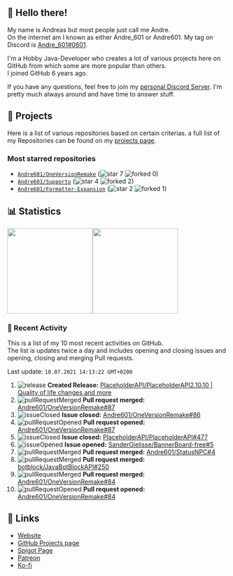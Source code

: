 <!-- Links -->
[andre]: https://discord.bio/p/andre601
[purr]: https://purrbot.site
[discord]: https://discord.gg/6dazXp6
[website]: https://andre601.ch
[github]: https://andre601.ch/projects
[spigot]: https://www.spigotmc.org/resources/authors/56829/
[patreon]: https://patreon.com/andre_601
[ko-fi]: https://ko-fi.com/andre_601

## 👋 Hello there!
My name is Andreas but most people just call me Andre.  
On the internet am I known as either Andre_601 or Andre601. My tag on Discord is [Andre_601#0601][andre].

I'm a Hobby Java-Developer who creates a lot of various projects here on GitHub from which some are more popular than others.  
I joined GitHub 6 years ago.

If you have any questions, feel free to join my [personal Discord Server][discord]. I'm pretty much always around and have time to answer stuff.

## 📁 Projects
Here is a list of various repositories based on certain criterias. a full list of my Repositories can be found on my [projects page][github].

### Most starred repositories

- [`Andre601/OneVersionRemake`](https://github.com/Andre601/OneVersionRemake) (![star] 7 ![forked] 0)
- [`Andre601/Supporto`](https://github.com/Andre601/Supporto) (![star] 4 ![forked] 2)
- [`Andre601/Formatter-Expansion`](https://github.com/Andre601/Formatter-Expansion) (![star] 2 ![forked] 1)

## 📊 Statistics
<img height="195px" src="https://github-readme-stats.vercel.app/api?username=Andre601&show_icons=true&hide_rank=true&title_color=3498db&bg_color=ffffff00&text_color=718096&disable_animations=true"><img height="195px" src="https://github-readme-stats.vercel.app/api/top-langs?username=Andre601&layout=compact&title_color=3498db&bg_color=ffffff00&text_color=718096">

### 📜 Recent Activity
This is a list of my 10 most recent activities on GitHub.  
The list is updates twice a day and includes opening and closing issues and opening, closing and merging Pull requests.

<!--RECENT_ACTIVITY:last_update-->
Last update: `10.07.2021 14:13:22 GMT+0200`
<!--RECENT_ACTIVITY:last_update_end-->
<!--RECENT_ACTIVITY:start-->
1. ![release] **Created Release:** [PlaceholderAPI/PlaceholderAPI2.10.10 | Quality of life changes and more](https://github.com/PlaceholderAPI/PlaceholderAPI/releases/tag/2.10.10)
2. ![pullRequestMerged] **Pull request merged:** [Andre601/OneVersionRemake#87](https://github.com/Andre601/OneVersionRemake/pull/87)
3. ![issueClosed] **Issue closed:** [Andre601/OneVersionRemake#86](https://github.com/Andre601/OneVersionRemake/issues/86)
4. ![pullRequestOpened] **Pull request opened:** [Andre601/OneVersionRemake#87](https://github.com/Andre601/OneVersionRemake/pull/87)
5. ![issueClosed] **Issue closed:** [PlaceholderAPI/PlaceholderAPI#477](https://github.com/PlaceholderAPI/PlaceholderAPI/issues/477)
6. ![issueOpened] **Issue opened:** [SanderGielisse/BannerBoard-free#5](https://github.com/SanderGielisse/BannerBoard-free/issues/5)
7. ![pullRequestMerged] **Pull request merged:** [Andre601/StatusNPC#4](https://github.com/Andre601/StatusNPC/pull/4)
8. ![pullRequestMerged] **Pull request merged:** [botblock/JavaBotBlockAPI#250](https://github.com/botblock/JavaBotBlockAPI/pull/250)
9. ![pullRequestMerged] **Pull request merged:** [Andre601/OneVersionRemake#84](https://github.com/Andre601/OneVersionRemake/pull/84)
10. ![pullRequestOpened] **Pull request opened:** [Andre601/OneVersionRemake#84](https://github.com/Andre601/OneVersionRemake/pull/84)
<!--RECENT_ACTIVITY:end-->

## 🔗 Links
- [Website]
- [GitHub Projects page][github]
- [Spigot Page][spigot]
- [Patreon]
- [Ko-fi]

<!-- Badges -->
[issueOpened]: https://cdn.jsdelivr.net/gh/Readme-Workflows/Readme-Icons@v1.1.0/icons/octicons/IssueOpened.svg
[issueClosed]: https://cdn.jsdelivr.net/gh/Readme-Workflows/Readme-Icons@v1.1.0/icons/octicons/IssueClosed.svg

[pullRequestOpened]: https://cdn.jsdelivr.net/gh/Readme-Workflows/Readme-Icons@v1.1.0/icons/octicons/PullRequestOpened.svg
[pullRequestClosed]: https://cdn.jsdelivr.net/gh/Readme-Workflows/Readme-Icons@v1.1.0/icons/octicons/PullRequestClosed.svg
[pullRequestMerged]: https://cdn.jsdelivr.net/gh/Readme-Workflows/Readme-Icons@v1.1.0/icons/octicons/PullRequestMerged.svg

[comment]: https://cdn.jsdelivr.net/gh/Readme-Workflows/Readme-Icons@v1.1.0/icons/octicons/Comment.svg

[changesRequested]: https://cdn.jsdelivr.net/gh/Readme-Workflows/Readme-Icons@v1.1.0/icons/octicons/RequestedChanges.svg
[approved]: https://cdn.jsdelivr.net/gh/Readme-Workflows/Readme-Icons@v1.1.0/icons/octicons/ApprovedChanges.svg
[repoCreated]: https://cdn.jsdelivr.net/gh/Readme-Workflows/Readme-Icons@v1.1.0/icons/octicons/Repository.svg

[release]: https://cdn.jsdelivr.net/gh/Readme-Workflows/Readme-Icons@v1.1.0/icons/octicons/Release.svg
[star]: https://cdn.jsdelivr.net/gh/Readme-Workflows/Readme-Icons@v1.1.0/icons/octicons/StarredRepository.svg
[wiki]: https://cdn.jsdelivr.net/gh/Readme-Workflows/Readme-Icons@v1.1.0/icons/octicons/Wiki.svg
[forked]: https://cdn.jsdelivr.net/gh/Readme-Workflows/Readme-Icons@main/icons/octicons/ForkedRepository.svg
